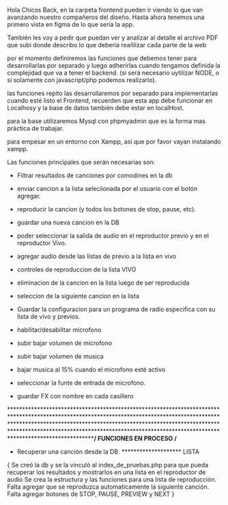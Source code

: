 Hola Chicos Back, en la carpeta frontend pueden ir viendo lo que van avanzando nuestro compañeros del diseño.
Hasta ahora tenemos una primero vista en figma de lo que sería la app.

También les voy a pedir que puedan ver y analizar al detalle el archivo PDF que subi donde describo lo que debería reañlizar cada parte de la web

por el momento definiremos las funciones que debemos tener para desarrollarlas por separado y luego adherirlas cuando tengamos definida la complejidad
que va a tener el backend. (si será necesario uytilizar NODE, o si solamente con javascript/php podemos realizarlo).

las funciones repito las desarrollaremos por separado para implementarlas cuando esté listo el Frontend, recuerden que esta app debe funcionar en Localhosy y la base de datos también debe estar en localHost.

para la base utilizaremos Mysql con phpmyadmin que es la forma mas práctica de trabajar.

para empesar en un entorno con Xampp, así que por favor vayan instalando xampp.

Las funciones principales que serán necesarias son:

* Filtrar resultados de canciones por comodines en la db

* enviar cancion a la lista seleciionada por el usuario con el botón agregar.

* reproducir la cancion (y todos los botones de stop, pause, etc).

* guardar una nueva cancion en la DB

* poder seleccionar la salida de audio en el reproductor previo y en el reproductor Vivo.

* agregar audio desde las listas de previo a la lista en vivo

* controles de reproduccion de la lista VIVO

* eliminacion de la cancion en la lista luego de ser reproducida

* seleccion de la siguiente cancion en la lista

* Guardar la configuracion para un programa de radio especifica con su lista de vivo y previos.

* habilitar/desabilitar microfono

* subir bajar volumen de microfono

* subir bajar volumen de musica

* bajar musica al 15% cuando el microfono esté activo

* seleccionar la funte de entrada de microfono.

* guardar FX con nombre en cada casillero

***********************************************************************************************************************************************************************************************************************************************************************************************************************************************************************************************************/ FUNCIONES EN PROCESO /**********************************************************************************


* Recuperar una canción desde la DB. ******************** LISTA

{ Se creó la db y se la vinculó al index_de_pruebas.php para que pueda recuperar los resultados y mostrarlos en una lista en el reproductor de audio
  Se crea la estructura y las funciones para una lista de reproducción.
  Falta agregar que se reproduzca automaticamente la siguiente canción.
  Falta agregar botones de STOP, PAUSE, PREVIEW y NEXT
}